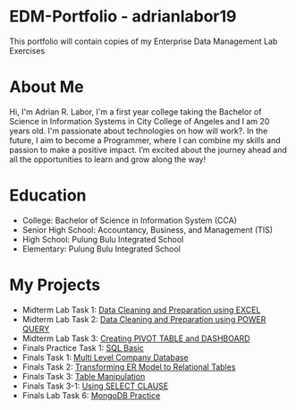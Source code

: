 # EDM-Portfolio - adrianlabor19
This portfolio will contain copies of my Enterprise Data Management Lab Exercises
# About Me
Hi, I'm Adrian R. Labor, I'm a first year college taking the Bachelor of Science in Information Systems in City College of Angeles and I am 20 years old. I'm passionate about technologies on how will work?. In the future, I aim to become a Programmer, where I can combine my skills and passion to make a positive impact. I’m excited about the journey ahead and all the opportunities to learn and grow along the way!


# Education
- College: Bachelor of Science in Information System (CCA)
- Senior High School: Accountancy, Business, and Management (TIS)
- High School: Pulung Bulu Integrated School
- Elementary: Pulung Bulu Integrated School
# My Projects
- Midterm Lab Task 1: [Data Cleaning and Preparation using EXCEL](Midterm%20Lab%20Task%201/README.md)
- Midterm Lab Task 2: [Data Cleaning and Preparation using POWER QUERY](https://github.com/adrianlabor19/adrianlabor19/blob/main/Midterm%20Task%202/README.md)
- Midterm Lab Task 3: [Creating PIVOT TABLE and DASHBOARD](https://github.com/adrianlabor19/adrianlabor19/tree/67e38a6435763f1896e0ec1d907be53bf500b021/Midterm%20Task%203)
- Finals Practice Task 1: [SQL Basic](https://github.com/adrianlabor19/adrianlabor19/blob/main/Finals%20Practice%20Task%201%20SQL%20Basic/README.md)
- Finals Task 1: [Multi Level Company Database](https://github.com/adrianlabor19/adrianlabor19/blob/main/Finals%20Task%201.%20Multi%20Level%20Company%20Database/README.md/README.md)
- Finals Task 2: [Transforming ER Model to Relational Tables](https://github.com/adrianlabor19/adrianlabor19/blob/main/Finals%20Task%202.%20Transforming%20ER%20Model%20to%20Relational%20Tables/README.md)
- Finals Task 3: [Table Manipulation](https://github.com/adrianlabor19/adrianlabor19/blob/main/Finals%20Task%203.%20Table%20Manipulation/README.md)
- Finals Task 3-1: [Using SELECT CLAUSE](https://github.com/adrianlabor19/adrianlabor19/blob/main/Finals%20Task%203-1%20Using%20SELECT%20CLAUSE/README.md)
- Finals Lab Task 6: [MongoDB Practice](https://github.com/adrianlabor19/adrianlabor19/blob/c53ef76caed5e9b578310496534a89c8ac00bd58/Finals%20Lab%20Task%206.%20MongoDB%20Practice/README.md)
